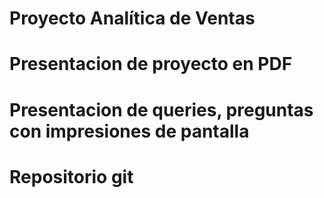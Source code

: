 # Proyecto Analítica de Ventas
# Presentacion de proyecto en PDF
# Presentacion de queries, preguntas con impresiones de pantalla
# Repositorio git